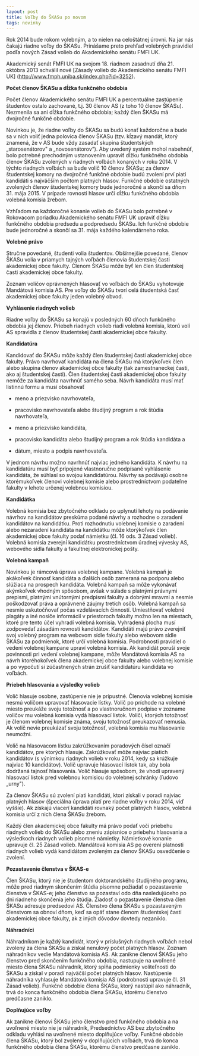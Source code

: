 ```yaml
---
layout: post
title: Voľby do ŠKASu po novom
tags: novinky
---
```

   
Rok 2014 bude rokom volebným, a to nielen na celoštátnej úrovni. Na jar nás čakajú riadne voľby do ŠKASu. Prinášame preto prehľad volebných pravidiel podľa nových Zásad volieb do Akademického senátu FMFI UK.

Akademický senát FMFI UK na svojom 18. riadnom zasadnutí dňa 21. októbra 2013 schválil nové [Zásady volieb do Akademického senátu FMFI UK] (http://www.fmph.uniba.sk/index.php?id=3252).

**Počet členov ŠKASu a dĺžka funkčného obdobia**

Počet členov Akademického senátu FMFI UK a percentuálne zastúpenie študentov ostalo zachované, t.j. 30 členov AS (z toho 10 členov ŠKASu). Nezmenila sa ani dĺžka funkčného obdobia; každý člen ŠKASu má dvojročné funkčné obdobie.

Novinkou je, že riadne voľby do ŠKASu sa budú konať každoročne a bude sa v nich voliť jedna polovica členov ŠKASu (tzv. kĺzavý mandát, ktorý znamená, že v AS bude vždy zasadať skupina študentských „starosenátorov" a „novosenátorov“). Aby uvedený systém mohol nabehnúť, bolo potrebné prechodným ustanovením upraviť dĺžku funkčného obdobia členov ŠKASu zvolených v riadnych voľbách konaných v roku 2014. V týchto riadnych voľbách sa bude volič 10 členov ŠKASu; za členov študentskej komory na dvojročné funkčné obdobie budú zvolení prví piati kandidáti s najväčším počtom platných hlasov. Funkčné obdobie ostatných zvolených členov študentskej komory bude jednoročné a skončí sa dňom 31. mája 2015. V prípade rovnosti hlasov určí dĺžku funkčného obdobia volebná komisia žrebom.

Vzhľadom na každoročné konanie volieb do ŠKASu bolo potrebné v Rokovacom poriadku Akademického senátu FMFI UK upraviť dĺžku funkčného obdobia predsedu a podpredsedu ŠKASu. Ich funkčné obdobie bude jednoročné a skončí sa 31. mája každého kalendárneho roka.

**Volebné právo**

Stručne povedané, študenti volia študentov. Obšírnejšie povedané, členov ŠKASu volia v priamych tajných voľbách členovia študentskej časti akademickej obce fakulty. Členom ŠKASu môže byť len člen študentskej časti akademickej obce fakulty.

Zoznam voličov oprávnených hlasovať vo voľbách do ŠKASu vyhotovuje Mandátová komisia AS. Pre voľby do ŠKASu tvorí celá študentská časť akademickej obce fakulty jeden volebný obvod.

**Vyhlásenie riadnych volieb**

Riadne voľby do ŠKASu sa konajú v posledných 60 dňoch funkčného obdobia jej členov. Priebeh riadnych volieb riadi volebná komisia, ktorú volí AS spravidla z členov študentskej časti akademickej obce fakulty.

**Kandidatúra**

Kandidovať do ŠKASu môže každý člen študentskej časti akademickej obce fakulty. Právo navrhovať kandidáta na člena ŠKASu má ktorýkoľvek člen alebo skupina členov akademickej obce fakulty (tak zamestnaneckej časti, ako aj študentskej časti). Člen študentskej časti akademickej obce fakulty nemôže za kandidáta navrhnúť samého seba. Návrh kandidáta musí mať listinnú formu a musí obsahovať	

* meno a priezvisko navrhovateľa,	

* pracovisko navrhovateľa alebo študijný program a rok štúdia navrhovateľa,	

* meno a priezvisko kandidáta,	

* pracovisko kandidáta alebo študijný program a rok štúdia kandidáta a	

* dátum, miesto a podpis navrhovateľa.

V jednom návrhu možno navrhnúť najviac jedného kandidáta. K návrhu na kandidatúru musí byť pripojené vlastnoručne podpísané vyhlásenie kandidáta, že súhlasí so svojou kandidatúrou. Návrhy sa podávajú osobne ktorémukoľvek členovi volebnej komisie alebo prostredníctvom podateľne fakulty v lehote určenej volebnou komisiou.

**Kandidátka**

Volebná komisia bez zbytočného odkladu po uplynutí lehoty na podávanie návrhov na kandidátov preskúma podané návrhy a rozhodne o zaradení kandidátov na kandidátku. Proti rozhodnutiu volebnej komisie o zaradení alebo nezaradení kandidáta na kandidátku môže ktorýkoľvek člen akademickej obce fakulty podať námietku (čl. 16 ods. 3 Zásad volieb). Volebná komisia zverejní kandidátku prostredníctvom úradnej vývesky AS, webového sídla fakulty a fakultnej elektronickej pošty.

**Volebná kampaň**

Novinkou je rámcová úprava volebnej kampane. Volebná kampaň je akákoľvek činnosť kandidáta a ďalších osôb zameraná na podporu alebo slúžiaca na prospech kandidáta. Volebná kampaň sa môže vykonávať akýmkoľvek vhodným spôsobom, avšak v súlade s platnými právnymi prepismi, platnými vnútornými predpismi fakulty a dobrými mravmi a nesmie poškodzovať práva a oprávnené záujmy tretích osôb. Volebná kampaň sa nesmie uskutočňovať počas vzdelávacích činností. Umiestňovať volebné plagáty a iné nosiče informácií v priestoroch fakulty možno len na miestach, ktoré pre tento účel vyhradí volebná komisia. Vyhradená plocha musí zodpovedať zásadám rovnosti kandidátov. Kandidáti majú právo zverejniť svoj volebný program na webovom sídle fakulty alebo webovom sídle ŠKASu za podmienok, ktoré určí volebná komisia. Podrobnosti pravidiel o vedení volebnej kampane upraví volebná komisia. Ak kandidát poruší svoje povinnosti pri vedení volebnej kampane, môže Mandátová komisia AS na návrh ktoréhokoľvek člena akademickej obce fakulty alebo volebnej komisie a po vypočutí si zúčastnených strán zrušiť kandidatúru kandidáta vo voľbách.

**Priebeh hlasovania a výsledky volieb**

Volič hlasuje osobne, zastúpenie nie je prípustné. Členovia volebnej komisie nesmú voličom upravovať hlasovacie lístky. Volič po príchode na volebné miesto preukáže svoju totožnosť a po vlastnoručnom podpise v zozname voličov mu volebná komisia vydá hlasovací lístok. Voliči, ktorých totožnosť je členom volebnej komisie známa, svoju totožnosť preukazovať nemusia. Ak volič nevie preukázať svoju totožnosť, volebná komisia mu hlasovanie neumožní.

Volič na hlasovacom lístku zakrúžkovaním poradových čísel označí kandidátov, pre ktorých hlasuje. Zakrúžkovať môže najviac piatich kandidátov (s výnimkou riadnych volieb v roku 2014, kedy sa krúžkuje najviac 10 kandidátov). Volič upravuje hlasovací lístok tak, aby bola dodržaná tajnosť hlasovania. Volič hlasuje spôsobom, že vhodí upravený hlasovací lístok pred volebnou komisiou do volebnej schránky (ľudovo „urny").

Za členov ŠKASu sú zvolení piati kandidáti, ktorí získali v poradí najviac platných hlasov (špeciálna úprava platí pre riadne voľby v roku 2014, viď vyššie). Ak získajú viacerí kandidáti rovnaký počet platných hlasov, volebná komisia určí z nich člena ŠKASu žrebom.

Každý člen akademickej obce fakulty má právo podať voči priebehu riadnych volieb do ŠKASu alebo zneniu zápisnice o priebehu hlasovania a výsledkoch riadnych volieb písomné námietky. Námietkové konanie upravuje čl. 25 Zásad volieb. Mandátová komisia AS po overení platnosti riadnych volieb vydá kandidátom zvoleným za členov ŠKASu osvedčenie o zvolení.

**Pozastavenie členstva v ŠKAS-e**

Člen ŠKASu, ktorý nie je študentom doktorandského študijného programu, môže pred riadnym skončením štúdia písomne požiadať o pozastavenie členstva v ŠKAS-e; jeho členstvo sa pozastaví odo dňa nasledujúceho po dni riadneho skončenia jeho štúdia. Žiadosť o pozastavenie členstva člen ŠKASu adresuje predsedovi AS. Členstvo člena ŠKASu s pozastaveným členstvom sa obnoví dňom, keď sa opäť stane členom študentskej časti akademickej obce fakulty, ak z iných dôvodov dovtedy nezaniklo.

**Náhradníci**

Náhradníkom je každý kandidát, ktorý v príslušných riadnych voľbách nebol zvolený za člena ŠKASu a získal nenulový počet platných hlasov. Zoznam náhradníkov vedie Mandátová komisia AS. Ak zanikne členovi ŠKASu jeho členstvo pred skončením funkčného obdobia, nastupuje na uvoľnené miesto člena ŠKASu náhradník, ktorý spĺňa podmienky voliteľnosti do ŠKASu a získal v poradí najväčší počet platných hlasov. Nastúpenie náhradníka vyhlasuje Mandátová komisia AS (podrobnosti upravuje čl. 31 Zásad volieb). Funkčné obdobie člena ŠKASu, ktorý nastúpil ako náhradník, trvá do konca funkčného obdobia člena ŠKASu, ktorému členstvo predčasne zaniklo.

**Doplňujúce voľby**

Ak zanikne členovi ŠKASu jeho členstvo pred funkčného obdobia a na uvoľnené miesto nie je náhradník, Predsedníctvo AS bez zbytočného odkladu vyhlási na uvoľnené miesto doplňujúce voľby. Funkčné obdobie člena ŠKASu, ktorý bol zvolený v doplňujúcich voľbách, trvá do konca funkčného obdobia člena ŠKASu, ktorému členstvo predčasne zaniklo.

